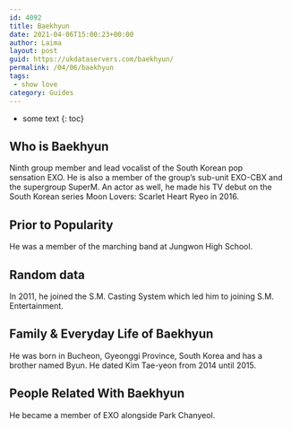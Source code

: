 ```yaml
---
id: 4092
title: Baekhyun
date: 2021-04-06T15:00:23+00:00
author: Laima
layout: post
guid: https://ukdataservers.com/baekhyun/
permalink: /04/06/baekhyun
tags:
 - show love
category: Guides
---
```


* some text
{: toc}


## Who is Baekhyun
                  
                  
                  
Ninth group member and lead vocalist of the South Korean pop sensation EXO. He is also a member of the group&#8217;s sub-unit EXO-CBX and the supergroup SuperM. An actor as well, he made his TV debut on the South Korean series Moon Lovers: Scarlet Heart Ryeo in 2016. 
                  
              
            
              
            
                
                
                
## Prior to Popularity
                  
                  
                  
He was a member of the marching band at Jungwon High School. 
                  
              
            
              
            
                
                
                
## Random data
                  
                  
                  
In 2011, he joined the S.M. Casting System which led him to joining S.M. Entertainment. 
                  
              
            
              
            
                
                
                
## Family & Everyday Life of Baekhyun
                  
                  
                  
He was born in Bucheon, Gyeonggi Province, South Korea and has a brother named Byun. He dated Kim Tae-yeon from 2014 until 2015. 
                  
              
            
              
            
                
                
                
## People Related With Baekhyun
                  
                  
                  
He became a member of EXO alongside Park Chanyeol.  
                  
              
            
              
            
                
              
            
              
              
            
            
              
            
          
          
          